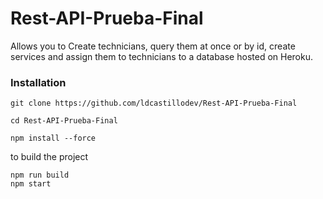 # Rest-API-Prueba-Final


Allows you to Create technicians, query them at once or by id, create services and assign them to technicians to a database hosted on Heroku.



### Installation

```
git clone https://github.com/ldcastillodev/Rest-API-Prueba-Final
```

```
cd Rest-API-Prueba-Final
```

```
npm install --force
```


to build the project
```
npm run build
npm start
```
